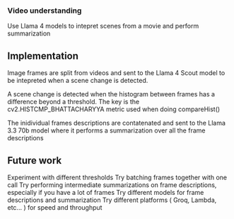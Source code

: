### Video understanding
Use Llama 4 models to intepret scenes from a movie and perform summarization 
## Implementation
Image frames are split from videos and sent to the Llama 4 Scout model to be intepreted when a scene change is detected.

A scene change is detected when the histogram between frames has a difference beyond a threshold. The key is the cv2.HISTCMP_BHATTACHARYYA metric used when doing compareHist()

The inidividual frames descriptions are contatenated and sent to the Llama 3.3 70b model where it performs a summarization over all the frame descriptions

## Future work

Experiment with different thresholds
Try batching frames together with one call
Try performing intermediate summarizations on frame descriptions, especially if you have a lot of frames
Try different models for frame descriptions and summarization
Try different platforms ( Groq, Lambda, etc... ) for speed and throughput
